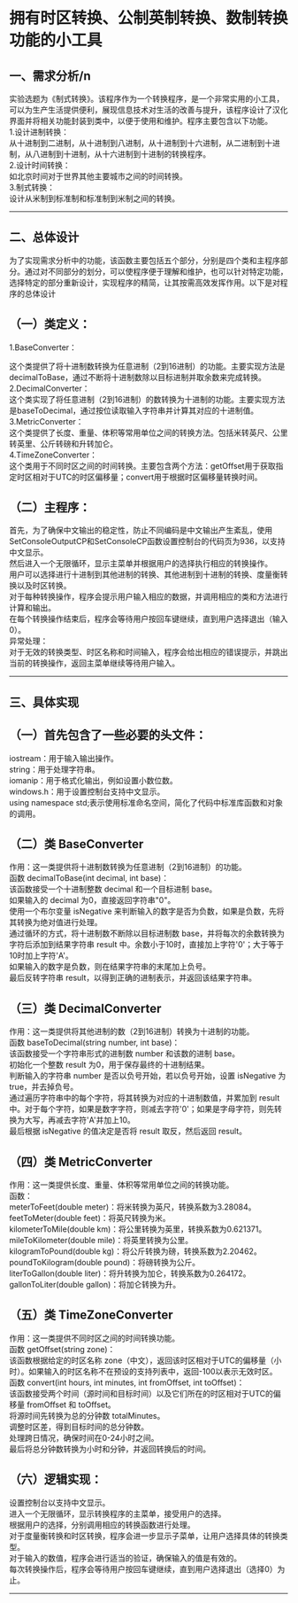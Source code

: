 拥有时区转换、公制英制转换、数制转换功能的小工具
===
一、需求分析/n
---
实验选题为《制式转换》。该程序作为一个转换程序，是一个非常实用的小工具，可以为生产生活提供便利，展现信息技术对生活的改善与提升，该程序设计了汉化界面并将相关功能封装到类中，以便于使用和维护。程序主要包含以下功能。<br>
1.设计进制转换：<br>
从十进制到二进制，从十进制到八进制，从十进制到十六进制，从二进制到十进制，从八进制到十进制，从十六进制到十进制的转换程序。<br>
2.设计时间转换：<br>
如北京时间对于世界其他主要城市之间的时间转换。<br>
3.制式转换：<br>
设计从米制到标准制和标准制到米制之间的转换。<br>
***

二、总体设计
---
为了实现需求分析中的功能，该函数主要包括五个部分，分别是四个类和主程序部分。通过对不同部分的划分，可以使程序便于理解和维护，也可以针对特定功能，选择特定的部分重新设计，实现程序的精简，让其按需高效发挥作用。以下是对程序的总体设计<br>

（一）类定义：<br>
-
1.BaseConverter：<br>

这个类提供了将十进制数转换为任意进制（2到16进制）的功能。主要实现方法是decimalToBase，通过不断将十进制数除以目标进制并取余数来完成转换。<br>
2.DecimalConverter：<br>
这个类实现了将任意进制（2到16进制）的数转换为十进制的功能。主要实现方法是baseToDecimal，通过按位读取输入字符串并计算其对应的十进制值。<br>
3.MetricConverter：<br>
这个类提供了长度、重量、体积等常用单位之间的转换方法。包括米转英尺、公里转英里、公斤转磅和升转加仑。<br>
4.TimeZoneConverter：<br>
这个类用于不同时区之间的时间转换。主要包含两个方法：getOffset用于获取指定时区相对于UTC的时区偏移量；convert用于根据时区偏移量转换时间。<br>

（二）主程序：<br>
-
首先，为了确保中文输出的稳定性，防止不同编码是中文输出产生紊乱，使用SetConsoleOutputCP和SetConsoleCP函数设置控制台的代码页为936，以支持中文显示。<br>
然后进入一个无限循环，显示主菜单并根据用户的选择执行相应的转换操作。<br>
用户可以选择进行十进制到其他进制的转换、其他进制到十进制的转换、度量衡转换以及时区转换。<br>
对于每种转换操作，程序会提示用户输入相应的数据，并调用相应的类和方法进行计算和输出。<br>
在每个转换操作结束后，程序会等待用户按回车键继续，直到用户选择退出（输入0）。<br>
异常处理：<br>
对于无效的转换类型、时区名称和时间输入，程序会给出相应的错误提示，并跳出当前的转换操作，返回主菜单继续等待用户输入。<br>
***
三、具体实现
---
（一）首先包含了一些必要的头文件：<br>
-
iostream：用于输入输出操作。<br>
string：用于处理字符串。<br>
iomanip：用于格式化输出，例如设置小数位数。<br>
windows.h：用于设置控制台支持中文显示。<br>
using namespace std;表示使用标准命名空间，简化了代码中标准库函数和对象的调用。<br>

（二）类 BaseConverter<br>
-
作用：这一类提供将十进制数转换为任意进制（2到16进制）的功能。<br>
函数 decimalToBase(int decimal, int base)：<br>
该函数接受一个十进制整数 decimal 和一个目标进制 base。<br>
如果输入的 decimal 为0，直接返回字符串"0"。<br>
使用一个布尔变量 isNegative 来判断输入的数字是否为负数，如果是负数，先将其转换为绝对值进行处理。<br>
通过循环的方式，将十进制数不断除以目标进制数 base，并将每次的余数转换为字符后添加到结果字符串 result 中。余数小于10时，直接加上字符'0'；大于等于10时加上字符'A'。<br>
如果输入的数字是负数，则在结果字符串的末尾加上负号。<br>
最后反转字符串 result，以得到正确的进制表示，并返回该结果字符串。<br>

（三）类 DecimalConverter<br>
-
作用：这一类提供将其他进制的数（2到16进制）转换为十进制的功能。<br>
函数 baseToDecimal(string number, int base)：<br>
该函数接受一个字符串形式的进制数 number 和该数的进制 base。<br>
初始化一个整数 result 为0，用于保存最终的十进制结果。<br>
判断输入的字符串 number 是否以负号开始，若以负号开始，设置 isNegative 为 true，并去掉负号。<br>
通过遍历字符串中的每个字符，将其转换为对应的十进制数值，并累加到 result 中。对于每个字符，如果是数字字符，则减去字符'0'；如果是字母字符，则先转换为大写，再减去字符'A'并加上10。<br>
最后根据 isNegative 的值决定是否将 result 取反，然后返回 result。<br>

（四）类 MetricConverter<br>
-
作用：这一类提供长度、重量、体积等常用单位之间的转换功能。<br>
函数：<br>
meterToFeet(double meter)：将米转换为英尺，转换系数为3.28084。<br>
feetToMeter(double feet)：将英尺转换为米。<br>
kilometerToMile(double km)：将公里转换为英里，转换系数为0.621371。<br>
mileToKilometer(double mile)：将英里转换为公里。<br>
kilogramToPound(double kg)：将公斤转换为磅，转换系数为2.20462。<br>
poundToKilogram(double pound)：将磅转换为公斤。<br>
literToGallon(double liter)：将升转换为加仑，转换系数为0.264172。<br>
gallonToLiter(double gallon)：将加仑转换为升。<br>

（五）类 TimeZoneConverter<br>
-
作用：这一类提供不同时区之间的时间转换功能。<br>
函数 getOffset(string zone)：<br>
该函数根据给定的时区名称 zone（中文），返回该时区相对于UTC的偏移量（小时）。如果输入的时区名称不在预设的支持列表中，返回-100以表示无效时区。<br>
函数 convert(int hours, int minutes, int fromOffset, int toOffset)：<br>
该函数接受两个时间（源时间和目标时间）以及它们所在的时区相对于UTC的偏移量 fromOffset 和 toOffset。<br>
将源时间先转换为总的分钟数 totalMinutes。<br>
调整时区差，得到目标时间的总分钟数。<br>
处理跨日情况，确保时间在0-24小时之间。<br>
最后将总分钟数转换为小时和分钟，并返回转换后的时间。<br>

（六）逻辑实现：<br>
-
设置控制台以支持中文显示。<br>
进入一个无限循环，显示转换程序的主菜单，接受用户的选择。<br>
根据用户的选择，分别调用相应的转换函数进行处理。<br>
对于度量衡转换和时区转换，程序会进一步显示子菜单，让用户选择具体的转换类型。<br>
对于输入的数值，程序会进行适当的验证，确保输入的值是有效的。<br>
每次转换操作后，程序会等待用户按回车键继续，直到用户选择退出（选择0）为止。<br>
***
